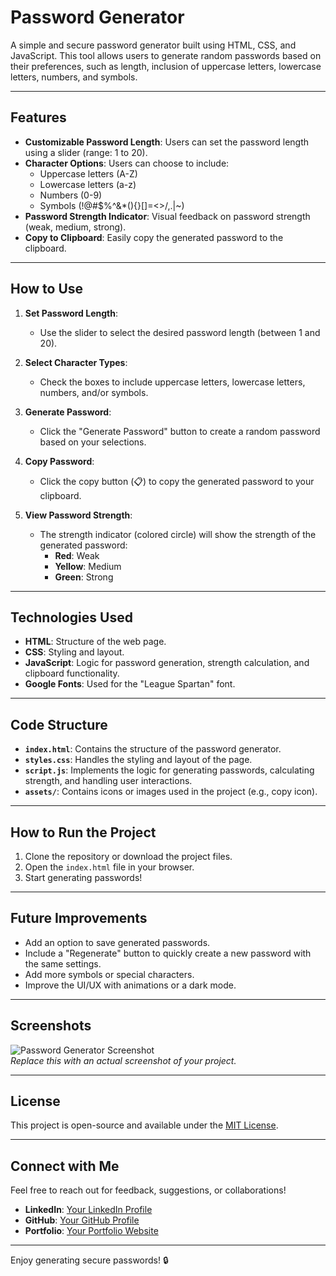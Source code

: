 # Password Generator

A simple and secure password generator built using HTML, CSS, and JavaScript. This tool allows users to generate random passwords based on their preferences, such as length, inclusion of uppercase letters, lowercase letters, numbers, and symbols.

---

## Features

- **Customizable Password Length**: Users can set the password length using a slider (range: 1 to 20).
- **Character Options**: Users can choose to include:
  - Uppercase letters (A-Z)
  - Lowercase letters (a-z)
  - Numbers (0-9)
  - Symbols (!@#$%^&*(){}[]=<>/,.|~)
- **Password Strength Indicator**: Visual feedback on password strength (weak, medium, strong).
- **Copy to Clipboard**: Easily copy the generated password to the clipboard.

---

## How to Use

1. **Set Password Length**:
   - Use the slider to select the desired password length (between 1 and 20).

2. **Select Character Types**:
   - Check the boxes to include uppercase letters, lowercase letters, numbers, and/or symbols.

3. **Generate Password**:
   - Click the "Generate Password" button to create a random password based on your selections.

4. **Copy Password**:
   - Click the copy button (📋) to copy the generated password to your clipboard.

5. **View Password Strength**:
   - The strength indicator (colored circle) will show the strength of the generated password:
     - **Red**: Weak
     - **Yellow**: Medium
     - **Green**: Strong

---

## Technologies Used

- **HTML**: Structure of the web page.
- **CSS**: Styling and layout.
- **JavaScript**: Logic for password generation, strength calculation, and clipboard functionality.
- **Google Fonts**: Used for the "League Spartan" font.

---

## Code Structure

- **`index.html`**: Contains the structure of the password generator.
- **`styles.css`**: Handles the styling and layout of the page.
- **`script.js`**: Implements the logic for generating passwords, calculating strength, and handling user interactions.
- **`assets/`**: Contains icons or images used in the project (e.g., copy icon).

---

## How to Run the Project

1. Clone the repository or download the project files.
2. Open the `index.html` file in your browser.
3. Start generating passwords!

---

## Future Improvements

- Add an option to save generated passwords.
- Include a "Regenerate" button to quickly create a new password with the same settings.
- Add more symbols or special characters.
- Improve the UI/UX with animations or a dark mode.

---

## Screenshots

![Password Generator Screenshot](./assets/screenshot.png)  
*Replace this with an actual screenshot of your project.*

---

## License

This project is open-source and available under the [MIT License](https://opensource.org/licenses/MIT).

---

## Connect with Me

Feel free to reach out for feedback, suggestions, or collaborations!

- **LinkedIn**: [Your LinkedIn Profile](https://www.linkedin.com/in/your-profile)
- **GitHub**: [Your GitHub Profile](https://github.com/your-username)
- **Portfolio**: [Your Portfolio Website](https://your-portfolio.com)

---

Enjoy generating secure passwords! 🔒